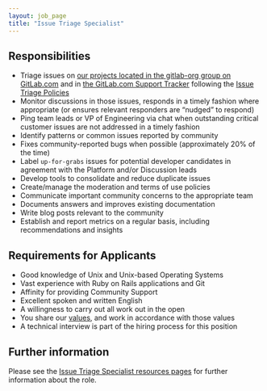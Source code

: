 ```yaml
---
layout: job_page
title: "Issue Triage Specialist"
---
```


## Responsibilities

* Triage issues on [our projects located in the gitlab-org group on GitLab.com](https://gitlab.com/gitlab-org/)
  and in [the GitLab.com Support Tracker](https://gitlab.com/gitlab-com/support-forum/issues/)
  following the [Issue Triage Policies](/handbook/engineering/issues/issue-triage-policies)
* Monitor discussions in those issues, responds in a timely fashion where appropriate (or
  ensures relevant responders are “nudged” to respond)
* Ping team leads or VP of Engineering via chat when outstanding critical
  customer issues are not addressed in a timely fashion
* Identify patterns or common issues reported by community
* Fixes community-reported bugs when possible (approximately 20% of the time)
* Label `up-for-grabs` issues for potential developer candidates in agreement
  with the Platform and/or Discussion leads
* Develop tools to consolidate and reduce duplicate issues
* Create/manage the moderation and terms of use policies
* Communicate important community concerns to the appropriate team
* Documents answers and improves existing documentation
* Write blog posts relevant to the community
* Establish and report metrics on a regular basis, including recommendations and insights

## Requirements for Applicants

* Good knowledge of Unix and Unix-based Operating Systems
* Vast experience with Ruby on Rails applications and Git
* Affinity for providing Community Support
* Excellent spoken and written English
* A willingness to carry out all work out in the open
* You share our [values](/handbook/#values), and work in accordance with those values
* A technical interview is part of the hiring process for this position

## Further information

Please see the [Issue Triage Specialist resources pages](/handbook/edge/issue-triage) for further information about the role.
